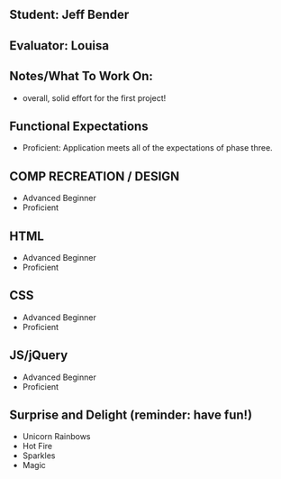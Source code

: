 ## Student: Jeff Bender
## Evaluator: Louisa
## Notes/What To Work On:

- overall, solid effort for the first project!

## Functional Expectations

* Proficient: Application meets all of the expectations of phase three.


## COMP RECREATION / DESIGN

* Advanced Beginner  
* Proficient   

## HTML

* Advanced Beginner  
* Proficient   


## CSS

* Advanced Beginner  
* Proficient    


## JS/jQuery

* Advanced Beginner  
* Proficient   

## Surprise and Delight (reminder: have fun!)

* Unicorn Rainbows  
* Hot Fire  
* Sparkles  
* Magic
